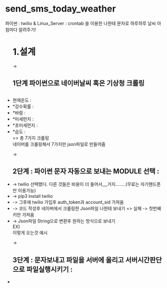 # send_sms_today_weather
파이썬 : twilio &amp; Linux_Server : crontab 을 이용한 나한테 문자로 하루하루 날씨 아침마다 알려주기!

<ul><h1>1.설계</h1>
 <div>-> <h2>1단계 파이썬으로 네이버날씨 혹은 기상청 크롤링<h2></div>
    <li>현재온도 : </li>
    <li>*강수확률 :</li>
    <li>*바람 :</li>
    <li>*미세먼지 :</li>
 <li>*초미세먼지 :</li>
 <li>*습도 :  </li>  => 총 7가지 크롤링 
 <div></div>
    네이버를 크롤링해서 7가지만 json파일로 만들어줌 
  <div></div>
 </ul>
  <ul>
 <div>-> <h2>2단계 : 파이썬 문자 자동으로 보내는 MODULE 선택 :</h2></div>
 <li>-> twilio 선택했다. 다른 것들은 비용이 더 들어서,,,,거지........(무료는 자기핸드폰만 이용가능)</li>
 <li>-> pip3 install twilio</li>
 <li>-> 그후에 twilio 가입후 auth_token과 account_sid 가져옴</li>
 <li> -> 코드 작성후 네이버에서 크롤링한 Json파일 나한테 보내기 => 실패 -> 첫번째 키만 가져옴</li>
 <li>-> Json파일 String으로 변환후 원하는 방식으로 보내기</li>
      EX)<src=https://user-images.githubusercontent.com/40743105/159710416-7a025098-dfc7-404b-b8b4-fb0cef716dac.png 
              width=5rem height=8rem>
  <div>이렇게 오는것 예시</div>
</ul>
  <ul><div>-> <h2>3단계 : 문자보내고 파일을 서버에 올리고 서버시간판단으로 파일실행시키기 :</h2></div>
   <li>
   
